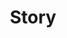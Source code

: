 ---
templateKey: "landing-page"
title: "Story"
heading: "Hi, I'm Nick"
subheading: "I’m a passionate developer with an eye for design that also plays trumpet, takes a few photos, and loves God."
photo: Nick
buttons:
  - openNewTab: false
    link: /professional
    text: Professional Life
scrollIndicator: My Story
storyHeading: This is My Story
stories:
  - subheading: Finding My Passion
    content: Finding your passion is a life long journey that some people never have the chance to fulfill. I firmly believe that our hearts already know what we want to do, but the journey to find that passion only makes sense to the brain when we are looking back at all the steps we took to get there. These are the steps I have taken to get to the point of where I am now. Ever sense I can remember, I always loved to build things. As a child I would always build stuff with what ever I could put my hands on, from big cardboard blocks, legos to link-in-logs. I would always get so invested in my buildings I would put hours and hours into them and not even know that time went by. This passion really occupied me for a while at least until I found the creative outlet of playing the trumpet.
    photo: NickMountain
    quote:
      content: One of the ways I believe people express their appreciations to the rest of humanity is to make something wonderful and put it out there
      author: Steve Jobs
  - subheading: 
    content: Making music really solidified my passion for making something with a group of people that could not have been done individually and that passion really comes out when the people I am making something with has the same immense passion for excellence. Even when I was not playing with the best group I was always preparing for it. I was lucky enough to be able to play with fantastic ensembles throughout my musical career and reach all the way up to play with one of the nation’s best high school honor bands my senior year in high school. Being able to play with those ensembles did not come easy either, which is where my work ethic comes in. I deeply believe it is my God given talent to have an incredible work ethic for the pursuit of excellence. 
    photo: hang
    quote:
      content: Look up to God. Look forward to your family. Chase your hero, which is you 10 years from now.
      author: Matthew McConaughey
  - subheading: 
    content: But software development really came into my life in high school when I took classes with my all time favorite teacher ever, Mr. Lindler. Software development provided the same structure and building rules the legos had earlier but software is much more forgiving and less costly to screw up in real time. Which ended up allowing more creativity for the end product. So now I am taking the structure of Lego’s and the creativity of music and putting it into making high quality software. But where does the love for making things with other passionate people come in?
    photo: grass
    quote:
      content: I consider that our present sufferings are not worth comparing with the glory that will be revealed in us.
      author: Romans 8:18 (NIV)
  - subheading: 
    content: Well, while learning about different things we can make, I have had the opportunity to be apart of those passionate groups. The first was building a website for a Boy Scout summer camp that we entered in a contest that no one from our high school have even tried before and got ranked 7th nationally. Then I was given the opportunity to completely remake the Tiger Band website with two other fantastic people, and give back to the band community which had already shown me a home. Most recently, my time at BMW as a full stack developer as my mentor, Aaron Ross, showed me different techniques to make websites in a fluid and reusable way with React and I instantly fell in love with it. So I guess I love making high quality things with an insurmountable work ethic and other people that deeply care about the end product, which is pretty awesome and would not have it any other way. Praise God. 
    photo: hangingout
    quote:
      content: I will do what I can when I can so that when I cannot I will not wish that I would have when I could have
      author: Dabo Swinney
---